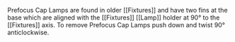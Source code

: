 Prefocus Cap Lamps are found in older [[Fixtures]] and have two fins at the base which are aligned with the [[Fixtures]] [[Lamp]] holder at 90° to the [[Fixtures]] axis. To remove Prefocus Cap Lamps push down and twist 90° anticlockwise.  